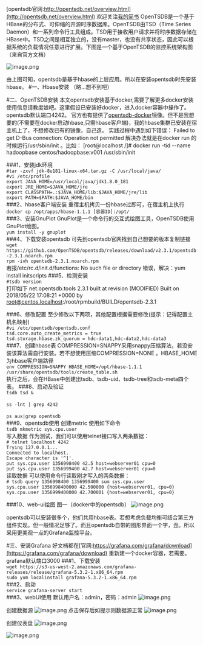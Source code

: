 [opentsdb官网:http://opentsdb.net/overview.html](http://opentsdb.net/overview.html) 
欢迎关注[我的简书](https://www.jianshu.com/u/224f57c4918e)
    OpenTSDB是一个基于HBase的分布式、可伸缩的开源时序数据库。OpenTSDB由TSD（Time Series Daemon）和一系列命令行工具组成。TSD用于接收用户请求并将时序数据存储在HBase中。TSD之间是相互独立的，没有master，也没有共享状态，因此可以根据系统的负载情况任意进行扩展。下图是一个基于OpenTSDB的监控系统架构图（来自官方文档）

![image.png](https://upload-images.jianshu.io/upload_images/14788851-49055ba9d883e66d.png?imageMogr2/auto-orient/strip%7CimageView2/2/w/1240)

由上图可知，opentsdb是基于hbase的上层应用。所以在安装opentsdb时先安装hbase。
#一、Hbase安装
（略...想不到吧）

#二、OpenTSDB安装
本文opentsdb安装基于docker,需要了解更多docker安装使用信息请教度娘吧。这里假设已安装好docker，进入docker容器中操作了。opentsdb默认端口4242。
官方也有提供了[opentsdb-docker](https://hub.docker.com/r/petergrace/opentsdb-docker/)镜像。但不是我想要的(不需要在docker启动hbase,只需hbase客户端)，我的hbase集群已安装在宿主机上了，不想修改已有的镜像，自己造。
实践过程中遇到如下错误：
Failed to get D-Bus connection: Operation not permitted
解决办法就是在docker run 的时候运行/usr/sbin/init 。比如：
[root@localhost /]# docker run -tid --name hadoopbase centos/hadoopbase:v001 /usr/sbin/init

###1、安装jdk环境
<br>`#tar -zxvf jdk-8u181-linux-x64.tar.gz -C /usr/local/java/`
<br>`#vi /etc/profile`
<br>`export JAVA_HOME=/usr/local/java/jdk1.8.0_181`
<br>`export JRE_HOME=$JAVA_HOME/jre`
<br>`export CLASSPATH=.:$JAVA_HOME/lib:$JAVA_HOME/jre/lib`
<br>`export PATH=$PATH:$JAVA_HOME/bin`<br>
###2、hbase客户端安装
重宿主机拷贝一份hbase过即可，在宿主机上执行
<br>`docker cp /opt/apps/hbase-1.1.1 [容器ID]:/opt/`<br>
###3、安装GnuPlot
GnuPlot是一个命令行的交互式绘图工具，OpenTSDB使用GnuPlot绘图。
<br>`yum install -y gnuplot`<br>
###4、下载安装opentsdb
可先到opentsdb官网找到自己想要的版本复制链接
<br>`wget https://github.com/OpenTSDB/opentsdb/releases/download/v2.3.1/opentsdb-2.3.1.noarch.rpm`<br>
`rpm -ivh opentsdb-2.3.1.noarch.rpm`<br>
若报/etc/rc.d/init.d/functions: No such file or directory 错误，解决：yum install initscripts
###5、检测安装
<br>`#tsdb version`<br>
打印如下
net.opentsdb.tools 2.3.1 built at revision  (MODIFIED)
Built on 2018/05/22 17:08:21 +0000 by root@centos.localhost:/root/rpmbuild/BUILD/opentsdb-2.3.1

###6、修改配置
至少修改以下两项，其他配置根据需要修改(提示：记得配置主机名映射)
<br>`#vi /etc/opentsdb/opentsdb.conf`<br>
`tsd.core.auto_create_metrics = true`<br>
`tsd.storage.hbase.zk_quorum = hdc-data1,hdc-data2,hdc-data3`<br>
###7、创建hbase表
COMPRESSION=SNAPPY采用snappy压缩算法，若没安装该算法需自行安装。若不想使用压缩COMPRESSION=NONE 。HBASE_HOME为hbase客户端路径
<br>`env COMPRESSION=SNAPPY HBASE_HOME=/opt/hbase-1.1.1 /usr/share/opentsdb/tools/create_table.sh`<br>
执行之后，会在HBase中创建出tsdb、tsdb-uid、tsdb-tree和tsdb-meta四个表。
###8、启动及验证
<br>`tsdb tsd &`<br>
<br>`ss -lnt | grep 4242`<br>
<br>`ps aux|grep opentsdb`<br>
###9、opentsdb使用
创建metric
使用如下命令
<br>`tsdb mkmetric sys.cpu.user`<br>
写入数据
作为测试，我们可以使用telnet接口写入两条数据：
<br>`# telnet localhost 4242`<br>
`Trying 127.0.0.1...`<br>
`Connected to localhost.`<br>
`Escape character is '^]'.`<br>
`put sys.cpu.user 1356998400 42.5 host=webserver01 cpu=0`<br>
`put sys.cpu.user 1356999400 42.7 host=webserver01 cpu=0`<br>
读取数据
可以使用命令行读取刚才写入的两条数据：
<br>`# tsdb query 1356998400 1356999400 sum sys.cpu.user`<br>
`sys.cpu.user 1356998400000 42.500000 {host=webserver01, cpu=0}`<br>
`sys.cpu.user 1356999400000 42.700001 {host=webserver01, cpu=0}`<br>

###10、web-ui绘图
图一（docker中的opentsdb）
![image.png](https://upload-images.jianshu.io/upload_images/14788851-02bf78ecbf300363.png?imageMogr2/auto-orient/strip%7CimageView2/2/w/1240)

opentsdb可以安装很多个，他们共用hbase表。若想考虑负载均衡可结合第三方组件实现。但一般情况足够了。而且opentsdb自带的图形界面一个字，丑。所以采用更美观一点的Grafana监控平台。

#三、安装Grafana
好文档都在[官网:https://grafana.com/grafana/download](https://grafana.com/grafana/download)
重新建一个docker容器，若需要。grafana默认端口3000
###1、下载安装
<br>`wget https://s3-us-west-2.amazonaws.com/grafana-releases/release/grafana-5.3.2-1.x86_64.rpm`<br>
`sudo yum localinstall grafana-5.3.2-1.x86_64.rpm`<br>
###2、启动
<br>`service grafana-server start`<br>
###3、webUI使用
默认用户名：admin，密码：admin
![image.png](https://upload-images.jianshu.io/upload_images/14788851-8ddb3ddeef569c0f.png?imageMogr2/auto-orient/strip%7CimageView2/2/w/1240)

创建数据源
![image.png](https://upload-images.jianshu.io/upload_images/14788851-a185569741cd2d72.png?imageMogr2/auto-orient/strip%7CimageView2/2/w/1240)
点击保存后如提示则数据源正常
![image.png](https://upload-images.jianshu.io/upload_images/14788851-095b8610d774044c.png?imageMogr2/auto-orient/strip%7CimageView2/2/w/1240)

创建仪表盘
![image.png](https://upload-images.jianshu.io/upload_images/14788851-8e6cc789b68094a2.png?imageMogr2/auto-orient/strip%7CimageView2/2/w/1240)

![image.png](https://upload-images.jianshu.io/upload_images/14788851-94fd5fdb5fd1a01c.png?imageMogr2/auto-orient/strip%7CimageView2/2/w/1240)


